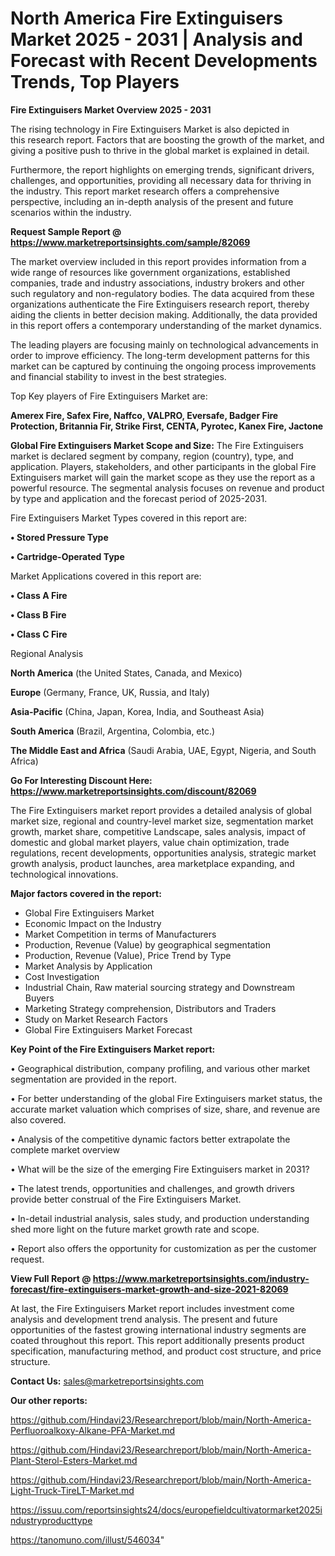 # North America Fire Extinguisers Market 2025 - 2031 | Analysis and Forecast with Recent Developments Trends, Top Players

<Strong> Fire Extinguisers Market Overview 2025 - 2031</strong>

The rising technology in Fire Extinguisers Market is also depicted in this research report. Factors that are boosting the growth of the market, and giving a positive push to thrive in the global market is explained in detail.

Furthermore, the report highlights on emerging trends, significant drivers, challenges, and opportunities, providing all necessary data for thriving in the industry. This report market research offers a comprehensive perspective, including an in-depth analysis of the present and future scenarios within the industry.

<strong>Request Sample Report @ <a href=https://www.marketreportsinsights.com/sample/82069>https://www.marketreportsinsights.com/sample/82069</a></strong>

The market overview included in this report provides information from a wide range of resources like government organizations, established companies, trade and industry associations, industry brokers and other such regulatory and non-regulatory bodies. The data acquired from these organizations authenticate the Fire Extinguisers research report, thereby aiding the clients in better decision making. Additionally, the data provided in this report offers a contemporary understanding of the market dynamics.

The leading players are focusing mainly on technological advancements in order to improve efficiency. The long-term development patterns for this market can be captured by continuing the ongoing process improvements and financial stability to invest in the best strategies.

Top Key players of Fire Extinguisers Market are:

<strong>Amerex Fire, Safex Fire, Naffco, VALPRO, Eversafe, Badger Fire Protection, Britannia Fir, Strike First, CENTA, Pyrotec, Kanex Fire, Jactone</strong>

<strong><b>Global Fire Extinguisers Market Scope and Size:</b></strong>
The Fire Extinguisers market is declared segment by company, region (country), type, and application. Players, stakeholders, and other participants in the global Fire Extinguisers market will gain the market scope as they use the report as a powerful resource. The segmental analysis focuses on revenue and product by type and application and the forecast period of 2025-2031.

Fire Extinguisers Market Types covered in this report are:

<strong>• Stored Pressure Type

• Cartridge-Operated Type</strong>

Market Applications covered in this report are:

<strong>• Class A Fire

• Class B Fire

• Class C Fire</strong> 

Regional Analysis

<strong>North America</strong> (the United States, Canada, and Mexico)

<strong>Europe</strong> (Germany, France, UK, Russia, and Italy)

<strong>Asia-Pacific</strong> (China, Japan, Korea, India, and Southeast Asia)

<strong>South America</strong> (Brazil, Argentina, Colombia, etc.)

<strong>The Middle East and Africa</strong> (Saudi Arabia, UAE, Egypt, Nigeria, and South Africa)

<strong>Go For Interesting Discount Here: <a href=https://www.marketreportsinsights.com/discount/82069>https://www.marketreportsinsights.com/discount/82069</a></strong>

The Fire Extinguisers market report provides a detailed analysis of global market size, regional and country-level market size, segmentation market growth, market share, competitive Landscape, sales analysis, impact of domestic and global market players, value chain optimization, trade regulations, recent developments, opportunities analysis, strategic market growth analysis, product launches, area marketplace expanding, and technological innovations.

<strong><b>Major factors covered in the report:</b></strong>
<ul>
  <li>Global Fire Extinguisers Market </li>
  <li>Economic Impact on the Industry</li>
  <li>Market Competition in terms of Manufacturers</li>
  <li>Production, Revenue (Value) by geographical segmentation</li>
  <li>Production, Revenue (Value), Price Trend by Type</li>
  <li>Market Analysis by Application</li>
  <li>Cost Investigation</li>
  <li>Industrial Chain, Raw material sourcing strategy and Downstream Buyers</li>
  <li>Marketing Strategy comprehension, Distributors and Traders</li>
  <li>Study on Market Research Factors</li>
  <li>Global Fire Extinguisers Market Forecast</li>
</ul>

<strong><b>Key Point of the Fire Extinguisers Market report:</b></strong>

• Geographical distribution, company profiling, and various other market segmentation are provided in the report.

• For better understanding of the global Fire Extinguisers market status, the accurate market valuation which comprises of size, share, and revenue are also covered.

• Analysis of the competitive dynamic factors better extrapolate the complete market overview

• What will be the size of the emerging Fire Extinguisers market in 2031?

• The latest trends, opportunities and challenges, and growth drivers provide better construal of the Fire Extinguisers Market.

• In-detail industrial analysis, sales study, and production understanding shed more light on the future market growth rate and scope.

• Report also offers the opportunity for customization as per the customer request.

<strong><b>View Full Report @ <a href=https://www.marketreportsinsights.com/industry-forecast/fire-extinguisers-market-growth-and-size-2021-82069>https://www.marketreportsinsights.com/industry-forecast/fire-extinguisers-market-growth-and-size-2021-82069</a></b></strong>


At last, the Fire Extinguisers Market report includes investment come analysis and development trend analysis. The present and future opportunities of the fastest growing international industry segments are coated throughout this report. This report additionally presents product specification, manufacturing method, and product cost structure, and price structure.

<strong>Contact Us:</strong>
sales@marketreportsinsights.com

<strong>Our other reports:</strong>

<a href=https://github.com/Hindavi23/Researchreport/blob/main/North-America-Perfluoroalkoxy-Alkane-PFA-Market.md>https://github.com/Hindavi23/Researchreport/blob/main/North-America-Perfluoroalkoxy-Alkane-PFA-Market.md</a>

<a href=https://github.com/Hindavi23/Researchreport/blob/main/North-America-Plant-Sterol-Esters-Market.md>https://github.com/Hindavi23/Researchreport/blob/main/North-America-Plant-Sterol-Esters-Market.md</a>

<a href=https://github.com/Hindavi23/Researchreport/blob/main/North-America-Light-Truck-TireLT-Market.md>https://github.com/Hindavi23/Researchreport/blob/main/North-America-Light-Truck-TireLT-Market.md</a>

<a href=https://issuu.com/reportsinsights24/docs/europefieldcultivatormarket2025industryproducttype>https://issuu.com/reportsinsights24/docs/europefieldcultivatormarket2025industryproducttype</a>

<a href=https://tanomuno.com/illust/546034>https://tanomuno.com/illust/546034</a>"
